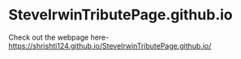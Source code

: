 # SteveIrwinTributePage.github.io
Check out the webpage here- https://shrishti124.github.io/SteveIrwinTributePage.github.io/
